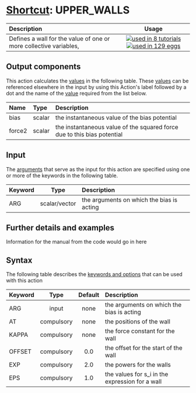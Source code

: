 # [Shortcut](shortcuts.md): UPPER_WALLS

| Description    | Usage |
|:--------|:--------:|
| Defines a wall for the value of one or more collective variables, | [![used in 8 tutorials](https://img.shields.io/badge/tutorials-8-green.svg)](https://www.plumed-tutorials.org/browse.html?search=UPPER_WALLS)[![used in 129 eggs](https://img.shields.io/badge/nest-129-green.svg)](https://www.plumed-nest.org/browse.html?search=UPPER_WALLS) | 

## Output components

This action calculates the [values](pecifying_arguments.html) in the following table.  These [values](pecifying_arguments.html) can be referenced elsewhere in the input by using this Action's label followed by a dot and the name of the [value](pecifying_arguments.html) required from the list below.

| Name | Type | Description |
|:-------|:-----|:-------|
| bias | scalar | the instantaneous value of the bias potential | 
| force2 | scalar | the instantaneous value of the squared force due to this bias potential | 


## Input

The [arguments](specifying_arguments.html) that serve as the input for this action are specified using one or more of the keywords in the following table.

| Keyword |  Type | Description |
|:--------|:------:|:-----------|
| ARG | scalar/vector | the arguments on which the bias is acting |


## Further details and examples 
Information for the manual from the code would go in here 
## Syntax 
The following table describes the [keywords and options](parsing.md) that can be used with this action 

| Keyword | Type | Default | Description |
|:-------|:----:|:-------:|:-----------|
| ARG | input | none | the arguments on which the bias is acting |
| AT | compulsory | none | the positions of the wall |
| KAPPA | compulsory | none | the force constant for the wall |
| OFFSET | compulsory | 0.0 |  the offset for the start of the wall |
| EXP | compulsory | 2.0 |  the powers for the walls |
| EPS | compulsory | 1.0 |  the values for s_i in the expression for a wall |
